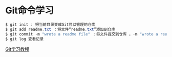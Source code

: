 # Git命令学习
```java
$ git init : 把当前目录变成Git可以管理的仓库
$ git add readme.txt ：将文件“readme.txt”添加到仓库
$ git commit -m "wrote a readme file" ：将文件提交到仓库 ，-m "wrote a readme file"是相关说明
$ git log 查看记录
```
[Git学习教程](http://www.liaoxuefeng.com/wiki/0013739516305929606dd18361248578c67b8067c8c017b000)

